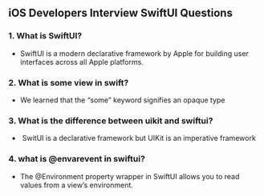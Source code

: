 ## iOS Developers Interview SwiftUI Questions

 ### 1. What is SwiftUI?
  - SwiftUI is a modern declarative framework by Apple for building user interfaces across all Apple platforms.

 ### 2. What is some view in swift?
  - We learned that the “some” keyword signifies an opaque type

### 3. What is the difference between uikit and swiftui?
  -  SwitUI is a declarative framework but UIKit is an imperative framework

### 4. what is @envarevent in swiftui?
  - The @Environment property wrapper in SwiftUI allows you to read values from a view’s environment. 
